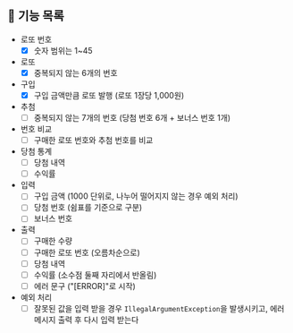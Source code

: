 ## 🚀 기능 목록
- 로또 번호
  - [X] 숫자 범위는 1~45
- 로또
  - [X] 중복되지 않는 6개의 번호
- 구입
  - [X] 구입 금액만큼 로또 발행 (로또 1장당 1,000원)
- 추첨
  - [ ] 중복되지 않는 7개의 번호 (당첨 번호 6개 + 보너스 번호 1개)
- 번호 비교
  - [ ] 구매한 로또 번호와 추첨 번호를 비교
- 당첨 통계
  - [ ] 당첨 내역
  - [ ] 수익률
- 입력
  - [ ] 구입 금액 (1000 단위로, 나누어 떨어지지 않는 경우 예외 처리)
  - [ ] 당첨 번호 (쉼표를 기준으로 구분)
  - [ ] 보너스 번호
- 출력
  - [ ] 구매한 수량
  - [ ] 구매한 로또 번호 (오름차순으로)
  - [ ] 당첨 내역
  - [ ] 수익률 (소수점 둘째 자리에서 반올림)
  - [ ] 에러 문구 ("[ERROR]"로 시작)
- 예외 처리
  - [ ] 잘못된 값을 입력 받을 경우 `IllegalArgumentException`을 발생시키고, 에러 메시지 출력 후 다시 입력 받는다
